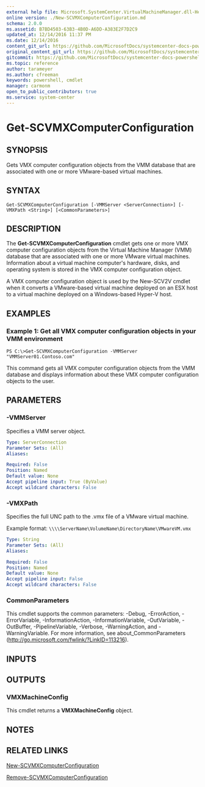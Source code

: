 ```yaml
---
external help file: Microsoft.SystemCenter.VirtualMachineManager.dll-Help.xml
online version: ./New-SCVMXComputerConfiguration.md
schema: 2.0.0
ms.assetid: B7BD4503-63B3-4B0D-A6DD-A383E2F7D2C9
updated_at: 12/14/2016 11:37 PM
ms.date: 12/14/2016
content_git_url: https://github.com/MicrosoftDocs/systemcenter-docs-powershell/blob/master/systemcenter-cmdlets/SystemCenter2016/VirtualMachineManager/v1/Get-SCVMXComputerConfiguration.md
original_content_git_url: https://github.com/MicrosoftDocs/systemcenter-docs-powershell/blob/master/systemcenter-cmdlets/SystemCenter2016/VirtualMachineManager/v1/Get-SCVMXComputerConfiguration.md
gitcommit: https://github.com/MicrosoftDocs/systemcenter-docs-powershell/blob/ddd0fefc9adaabb9394eb6c21b33370913d1830d/systemcenter-cmdlets/SystemCenter2016/VirtualMachineManager/v1/Get-SCVMXComputerConfiguration.md
ms.topic: reference
author: tarameyer
ms.author: cfreeman
keywords: powershell, cmdlet
manager: carmonm
open_to_public_contributors: true
ms.service: system-center
---
```


# Get-SCVMXComputerConfiguration

## SYNOPSIS
Gets VMX computer configuration objects from the VMM database that are associated with one or more VMware-based virtual machines.

## SYNTAX

```
Get-SCVMXComputerConfiguration [-VMMServer <ServerConnection>] [-VMXPath <String>] [<CommonParameters>]
```

## DESCRIPTION
The **Get-SCVMXComputerConfiguration** cmdlet gets one or more VMX computer configuration objects from the Virtual Machine Manager (VMM) database that are associated with one or more VMware virtual machines.
Information about a virtual machine computer's hardware, disks, and operating system is stored in the VMX computer configuration object.

A VMX computer configuration object is used by the New-SCV2V cmdlet when it converts a VMware-based virtual machine deployed on an ESX host to a virtual machine deployed on a Windows-based Hyper-V host.

## EXAMPLES

### Example 1: Get all VMX computer configuration objects in your VMM environment
```
PS C:\>Get-SCVMXComputerConfiguration -VMMServer "VMMServer01.Contoso.com"
```

This command gets all VMX computer configuration objects from the VMM database and displays information about these VMX computer configuration objects to the user.

## PARAMETERS

### -VMMServer
Specifies a VMM server object.

```yaml
Type: ServerConnection
Parameter Sets: (All)
Aliases: 

Required: False
Position: Named
Default value: None
Accept pipeline input: True (ByValue)
Accept wildcard characters: False
```

### -VMXPath
Specifies the full UNC path to the .vmx file of a VMware virtual machine. 



Example format: `\\\\ServerName\VolumeName\DirectoryName\VMwareVM.vmx`

```yaml
Type: String
Parameter Sets: (All)
Aliases: 

Required: False
Position: Named
Default value: None
Accept pipeline input: False
Accept wildcard characters: False
```

### CommonParameters
This cmdlet supports the common parameters: -Debug, -ErrorAction, -ErrorVariable, -InformationAction, -InformationVariable, -OutVariable, -OutBuffer, -PipelineVariable, -Verbose, -WarningAction, and -WarningVariable. For more information, see about_CommonParameters (http://go.microsoft.com/fwlink/?LinkID=113216).

## INPUTS

## OUTPUTS

### VMXMachineConfig
This cmdlet returns a **VMXMachineConfig** object.

## NOTES

## RELATED LINKS

[New-SCVMXComputerConfiguration](xref:SystemCenter2016/VirtualMachineManager/v1/New-SCVMXComputerConfiguration.md)

[Remove-SCVMXComputerConfiguration](xref:SystemCenter2016/VirtualMachineManager/v1/Remove-SCVMXComputerConfiguration.md)

